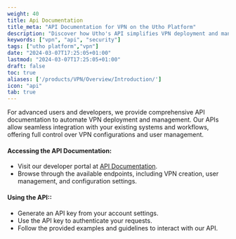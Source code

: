 ```yaml
---
weight: 40
title: Api Documentation
title_meta: "API Documentation for VPN on the Utho Platform"
description: "Discover how Utho's API simplifies VPN deployment and management, allowing you to integrate seamlessly with your cloud infrastructure."
keywords: ["vpn", "api", "security"]
tags: ["utho platform","vpn"]
date: "2024-03-07T17:25:05+01:00"
lastmod: "2024-03-07T17:25:05+01:00"
draft: false
toc: true
aliases: ['/products/VPN/Overview/Introduction/']
icon: "api"
tab: true
---
```

For advanced users and developers, we provide comprehensive API documentation to automate VPN deployment and management. Our APIs allow seamless integration with your existing systems and workflows, offering full control over VPN configurations and user management.

#### Accessing the API Documentation:

* Visit our developer portal at [API Documentation](https://utho.com/api-docs/?utm_source=docs#api-VPN).
* Browse through the available endpoints, including VPN creation, user management, and configuration settings.

#### Using the API::

* Generate an API key from your account settings.
* Use the API key to authenticate your requests.
* Follow the provided examples and guidelines to interact with our API.
